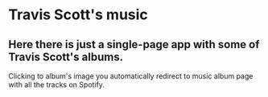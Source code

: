 # Travis Scott's music

## Here there is just a single-page app with some of Travis Scott's albums. 
Clicking to album's image you automatically redirect to music album page with all the tracks on Spotify.
